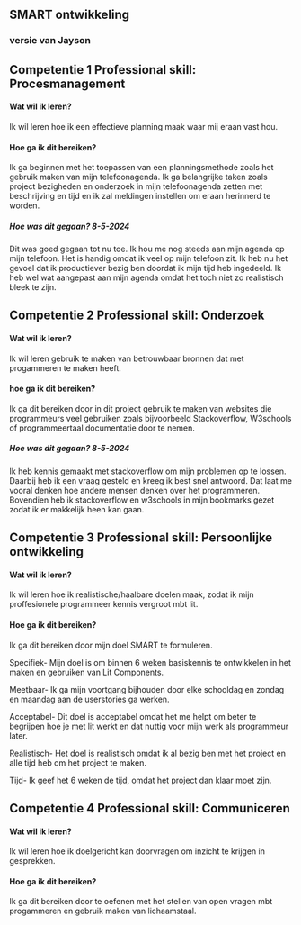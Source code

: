## SMART ontwikkeling
### versie van Jayson
## Competentie 1 Professional skill: Procesmanagement
#### Wat wil ik leren? 
Ik wil leren hoe ik een effectieve planning maak waar mij eraan vast hou.
#### Hoe ga ik dit bereiken?
Ik ga beginnen met het toepassen van een planningsmethode zoals het gebruik maken van mijn telefoonagenda. Ik ga belangrijke taken zoals project bezigheden en onderzoek in mijn telefoonagenda zetten met beschrijving en tijd en ik zal meldingen instellen om eraan herinnerd te worden.
##### Hoe was dit gegaan? 8-5-2024
Dit was goed gegaan tot nu toe. Ik hou me nog steeds aan mijn agenda op mijn telefoon. Het is handig omdat ik veel op mijn telefoon zit. Ik heb nu het gevoel dat ik productiever bezig ben doordat ik mijn tijd heb ingedeeld. Ik heb wel wat aangepast aan mijn agenda omdat het toch niet zo realistisch bleek te zijn.
## Competentie 2 Professional skill: Onderzoek 
#### Wat wil ik leren? 
Ik wil leren gebruik te maken van betrouwbaar bronnen dat met progammeren te maken heeft.
#### hoe ga ik dit bereiken?
Ik ga dit bereiken door in dit project gebruik te maken van websites die programmeurs veel gebruiken zoals bijvoorbeeld Stackoverflow, W3schools of programmeertaal documentatie door te nemen. 

##### Hoe was dit gegaan? 8-5-2024
Ik heb kennis gemaakt met stackoverflow om mijn problemen op te lossen. Daarbij heb ik een vraag gesteld en kreeg ik best snel antwoord. Dat laat me vooral denken hoe andere mensen denken over het programmeren. Bovendien heb ik stackoverflow en w3schools in mijn bookmarks gezet zodat ik er makkelijk heen kan gaan.

## Competentie 3 Professional skill: Persoonlijke ontwikkeling 
#### Wat wil ik leren? 
Ik wil leren hoe ik realistische/haalbare doelen maak, zodat ik mijn proffesionele programmeer kennis vergroot mbt lit.
#### Hoe ga ik dit bereiken?
Ik ga dit bereiken door mijn doel SMART te formuleren.

 Specifiek- Mijn doel is om binnen 6 weken basiskennis te ontwikkelen in het maken en gebruiken van Lit Components.

Meetbaar- Ik ga mijn voortgang bijhouden door elke schooldag en zondag en maandag aan de userstories ga werken.

Acceptabel-  Dit doel is acceptabel omdat het me helpt om beter te begrijpen hoe je met lit werkt en dat nuttig voor mijn werk als programmeur later.

Realistisch- Het doel is realistisch omdat ik al bezig ben met het project en alle tijd heb om het project te maken.  

Tijd- Ik geef het 6 weken de tijd, omdat het project dan klaar moet zijn.  
## Competentie 4 Professional skill: Communiceren	
#### Wat wil ik leren? 
Ik wil leren hoe ik doelgericht kan doorvragen om inzicht te krijgen in gesprekken.
#### Hoe ga ik dit bereiken?
Ik ga dit bereiken door te oefenen met het stellen van open vragen mbt progammeren en gebruik maken van lichaamstaal.